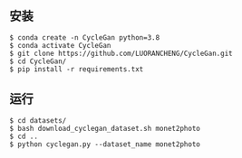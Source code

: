 ## 安装
    $ conda create -n CycleGan python=3.8
    $ conda activate CycleGan
    $ git clone https://github.com/LUORANCHENG/CycleGan.git
    $ cd CycleGan/
    $ pip install -r requirements.txt

## 运行
    $ cd datasets/
    $ bash download_cyclegan_dataset.sh monet2photo
    $ cd ..
    $ python cyclegan.py --dataset_name monet2photo
